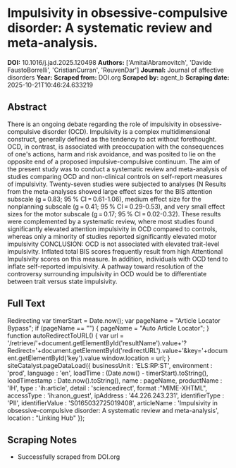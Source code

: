 # Impulsivity in obsessive-compulsive disorder: A systematic review and meta-analysis.

**DOI:** 10.1016/j.jad.2025.120498
**Authors:** ['AmitaiAbramovitch', 'Davide FaustoBorrelli', 'CristianCurran', 'ReuvenDar']
**Journal:** Journal of affective disorders
**Year:** 
**Scraped from:** DOI.org
**Scraped by:** agent_b
**Scraping date:** 2025-10-21T10:46:24.633219

## Abstract

There is an ongoing debate regarding the role of impulsivity in obsessive-compulsive disorder (OCD). Impulsivity is a complex multidimensional construct, generally defined as the tendency to act without forethought. OCD, in contrast, is associated with preoccupation with the consequences of one's actions, harm and risk avoidance, and was posited to lie on the opposite end of a proposed impulsive-compulsive continuum. The aim of the present study was to conduct a systematic review and meta-analysis of studies comparing OCD and non-clinical controls on self-report measures of impulsivity.
Twenty-seven studies were subjected to analyses (N
Results from the meta-analyses showed large effect sizes for the BIS attention subscale (g = 0.83; 95 % CI = 0.61-1.06), medium effect size for the nonplanning subscale (g = 0.41; 95 % CI = 0.29-0.53), and very small effect sizes for the motor subscale (g = 0.17; 95 % CI = 0.02-0.32). These results were complemented by a systematic review, where most studies found significantly elevated attention impulsivity in OCD compared to controls, whereas only a minority of studies reported significantly elevated motor impulsivity CONCLUSION: OCD is not associated with elevated trait-level impulsivity. Inflated total BIS scores frequently result from high Attentional Impulsivity scores on this measure. In addition, individuals with OCD tend to inflate self-reported impulsivity. A pathway toward resolution of the controversy surrounding impulsivity in OCD would be to differentiate between trait versus state impulsivity.

## Full Text

Redirecting var timerStart = Date.now(); var pageName = "Article Locator Bypass"; if (pageName == "") { pageName = "Auto Article Locator"; } function autoRedirectToURL() { var url = '/retrieve/'+document.getElementById('resultName').value+'?Redirect='+document.getElementById('redirectURL').value+'&key='+document.getElementById('key').value window.location = url; } siteCatalyst.pageDataLoad({ businessUnit : 'ELS:RP:ST', environment : 'prod', language : 'en', loadTime : (Date.now() - timerStart).toString(), loadTimestamp : Date.now().toString(), name : pageName, productName : 'IH', type : 'ih:article', detail : 'sciencedirect', format :"MIME-XHTML", accessType : 'ih:anon_guest', ipAddress : '44.226.243.231', identifierType : 'PII', identifierValue : 'S0165032725019408', articleName : 'Impulsivity in obsessive-compulsive disorder: A systematic review and meta-analysis', location : "Linking Hub" });

## Scraping Notes

- Successfully scraped from DOI.org
